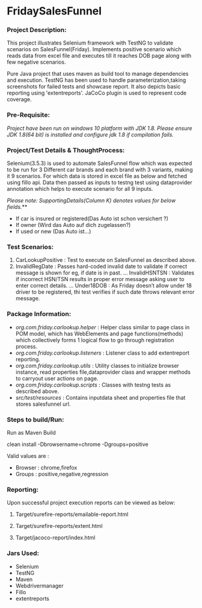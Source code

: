 # FridaySalesFunnel

### Project Description:
This project illustrates Selenium framework with TestNG to validate scenarios on SalesFunnel(Friday).
Implements positive scenario which reads data from excel file and executes till it reaches DOB page along with few negative scenarios.

Pure Java project that uses maven as build tool to manage dependencies and execution. TestNG has been used to handle parameterization,taking screenshots for failed tests and showcase report. It also depicts basic reporting using 'extentreports'.
JaCoCo plugin is used to represent code coverage.

### Pre-Requisite:
*Project have been run on windows 10 platform with JDK 1.8. Please ensure JDK 1.8(64 bit) is installed and configure jdk 1.8 if compilation fails.*

### Project/Test Details & ThoughtProcess:
Selenium(3.5.3) is used to automate SalesFunnel flow which was expected to be run for 3 Different car brands and each brand with 3 variants, making it 9 scenarios. For which data is stored in excel file as below and fetched using fillo api. Data then passed as inputs to testng test using dataprovider annotation which helps to execute scenario for all 9 inputs.
 
_Please note: SupportingDetails(Column K) denotes values for below fields._**
 
* If car is insured or registered(Das Auto ist schon versichert ?)
* If owner (Wird das Auto auf dich zugelassen?)
* If used or new (Das Auto ist...)

### Test Scenarios:
1.	CarLookupPositive : Test to execute on SalesFunnel as described above.
2.	InvalidRegDate : Passes hard-coded invalid date to validate if correct message is shown for eg, if date is in past.
... InvalidHSNTSN : Validates if incorrect HSN/TSN results in proper error message asking user to enter correct details.
... Under18DOB : As Friday doesn’t allow under 18 driver to be registered, thi test verifies if such date throws relevant error message.

### Package Information:
 
* _org.com.friday.carlookup.helper_ : Helper class similar to page class in POM model, which has WebElements and page functions(methods) which collectively forms 1 logical flow to go through registration process.
* _org.com.friday.carlookup.listeners_ : Listener class to add extentreport reporting.
* _org.com.friday.carlookup.utils_ : Utility classes to initialize browser instance, read properties file,dataprovider class and wrapper methods to carryout user actions on page.
* _org.com.friday.carlookup.scripts_ : Classes with testng tests as described above.
* _src/test/resources_ : Contains inputdata sheet and properties file that stores salesfunnel url.

### Steps to build/Run:
Run as Maven Build

clean install -Dbrowsername=chrome -Dgroups=positive

Valid values are :
*	Browser : chrome,firefox
*	Groups : positive,negative,regression


### Reporting:
Upon successful project execution reports can be viewed as below:
1.	Target/surefire-reports/emailable-report.html
2.	Target/surefire-reports/extent.html
 

3.	Target/jacoco-report/index.html
 

### Jars Used:
* Selenium
* TestNG
* Maven
* Webdrivermanager
* Fillo
* extentreports
